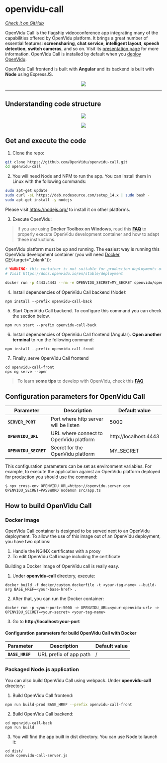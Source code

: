 # openvidu-call
<a href="https://github.com/OpenVidu/openvidu-call.git" target="_blank"><i class="icon ion-social-github"> Check it on GitHub</i></a>

OpenVidu Call is the flagship videoconference app integrating many of the capabilities offered by OpenVidu platform. It brings a great number of essential features: **screensharing**, **chat service**, **intelligent layout**, **speech detection**, **switch cameras**, and so on. Visit its <a href="https://openvidu.io/openvidu-call">presentation page</a> for more information. OpenVidu Call is installed by default when you [deploy OpenVidu](deployment).

OpenVidu Call frontend is built with <strong>Angular</strong> and its backend is built with <strong>Node</strong> using ExpressJS.

<p align="center">
  <img class="img-responsive" src="img/demos/openvidu-call-architecture.png">
</p>


---

## Understanding code structure

<p align="center">
  <img class="img-responsive" src="img/demos/openvidu-call-front-code.png">
</p>
<p align="center">
  <img class="img-responsive" src="img/demos/openvidu-call-back-code.png">
</p>



## Get and execute the code

1)  Clone the repo:

```bash
git clone https://github.com/OpenVidu/openvidu-call.git
cd openvidu-call
```

2) You will need Node and NPM to run the app. You can install them in Linux with the following commands:

```bash
sudo apt-get update
sudo curl -sL https://deb.nodesource.com/setup_14.x | sudo bash -
sudo apt-get install -y nodejs
```

Please visit <a href="https://nodejs.org/">https://nodejs.org/</a> to install it on other platforms.

3) Execute OpenVidu:

> If you are using **Docker Toolbox on Windows**, read this **[FAQ](troubleshooting/#3-i-am-using-windows-to-run-the-tutorials-develop-my-app-anything-i-should-know)** to properly execute OpenVidu development container and how to adapt these instructions.

OpenVidu platform must be up and running. The easiest way is running this OpenVidu development container (you will need [Docker CE](https://store.docker.com/search?type=edition&offering=community){:target="_blank"}):

```bash
# WARNING: this container is not suitable for production deployments of OpenVidu Platform
# Visit https://docs.openvidu.io/en/stable/deployment

docker run -p 4443:4443 --rm -e OPENVIDU_SECRET=MY_SECRET openvidu/openvidu-server-kms:2.21.0
```

4) Install dependencies of OpenVidu Call backend (Node):

```
npm install --prefix openvidu-call-back
```

5) Start OpenVidu Call backend. To configure this command you can check the section below.

```
npm run start --prefix openvidu-call-back
```

6) Install dependencies of OpenVidu Call frontend (Angular). **Open another terminal** to run the following command:

```
npm install --prefix openvidu-call-front
```

7) Finally, serve OpenVidu Call frontend

```
cd openvidu-call-front
npx ng serve --open
```

> To learn **some tips** to develop with OpenVidu, check this **[FAQ](troubleshooting/#2-any-tips-to-make-easier-the-development-of-my-app-with-openvidu)**

## Configuration parameters for OpenVidu Call

| Parameter                     | Description   					       | Default value   |
| ----------------------------- | ---------------------------------------- | --------------- |
| **`SERVER_PORT`**             | Port where http server will be listen    | 5000            |
| **`OPENVIDU_URL`**            | URL where connect to OpenVidu platform   | http://localhost:4443 |
| **`OPENVIDU_SECRET`**         | Secret for the OpenVidu platform         | MY_SECRET       |

This configuration parameters can be set as environment variables. For example, to execute the application against an OpenVidu platform deployed for production you should use the command:

```
$ npx cross-env OPENVIDU_URL=https://openvidu.server.com OPENVIDU_SECRET=PASSWORD nodemon src/app.ts
```

## How to build OpenVidu Call

### Docker image

<div class="warningBoxContent">
  <div style="display: table-cell; vertical-align: middle;">
      <i class="icon ion-android-alert warningIcon"></i>
  </div>
  <div class="warningBoxText">
    OpenVidu Call container is designed to be served next to an OpenVidu deployment. To allow the use of this image out of an OpenVidu deployment, you have two options:
	  <ol>
		  <li>Handle the NGINX certificates with a proxy	</li>
		  <li>To edit OpenVidu Call image including the certificate</li>
	  </ol>
  </div>
</div>

Building a Docker image of OpenVidu call is really easy.

1) Under **openvidu-call** directory, execute:

```
docker build -f docker/custom.dockerfile -t <your-tag-name> --build-arg BASE_HREF=<your-base-href> .
```

2) After that, you can run the Docker container:

```
docker run -p <your-port>:5000 -e OPENVIDU_URL=<your-openvidu-url> -e OPENVIDU_SECRET=<your-secret> <your-tag-name>
```
3) Go to **http://localhost:your-port**

#### Configuration parameters for build OpenVidu Call with Docker

| Parameter                     | Description   					       | Default value   |
| ----------------------------- | ---------------------------------------- | --------------- |
| **`BASE_HREF`**               | URL prefix of app path                   | /               |




### Packaged Node.js application

You can also build OpenVidu Call using webpack. Under **openvidu-call** directory:

1) Build OpenVidu Call frontend:

```bash
npm run build-prod BASE_HREF --prefix openvidu-call-front
```

2) Build OpenVidu Call backend:

```
cd openvidu-call-back
npm run build
```

3) You will find the app built in dist directory. You can use Node to launch it:

```
cd dist/
node openvidu-call-server.js
```

<link rel="stylesheet" href="https://cdnjs.cloudflare.com/ajax/libs/fancybox/3.1.20/jquery.fancybox.min.css" />
<script src="https://cdnjs.cloudflare.com/ajax/libs/fancybox/3.1.20/jquery.fancybox.min.js"></script>
<script>
  $().fancybox({
    selector : '[data-fancybox="gallery"]',
    infobar : true,
    arrows : false,
    loop: true,
    protect: true,
    transitionEffect: 'slide',
    buttons : [
        'close'
    ],
    clickOutside : 'close',
    clickSlide   : 'close',
  });
</script>

